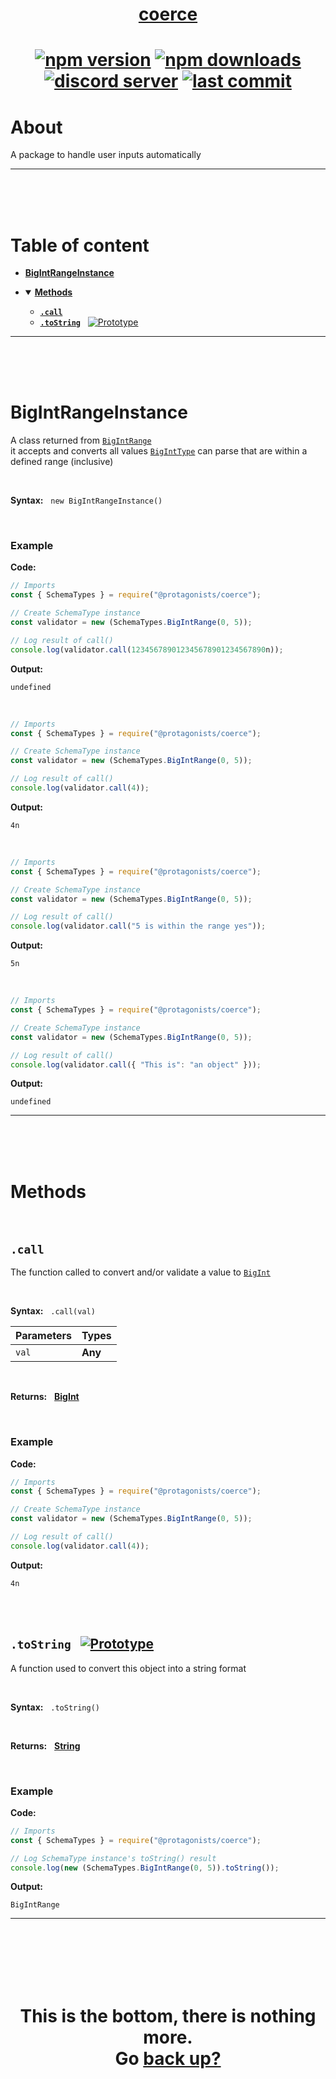 <div id="top" align="center">

<h1><a href="https://github.com/ThePywon/coerce">coerce</a><h1>

[![npm version](https://img.shields.io/npm/v/@protagonists/coerce)](https://github.com/ThePywon/coerce)
[![npm downloads](https://img.shields.io/npm/dt/@protagonists/coerce)](https://github.com/ThePywon/coerce)
[![discord server](https://img.shields.io/discord/937758194736955443?logo=discord&logoColor=white)](https://discord.gg/cwhj3EgqGP)
[![last commit](https://img.shields.io/github/last-commit/ThePywon/coerce)](https://github.com/ThePywon/coerce)

</div>


# About

A package to handle user inputs automatically

---

<br/><br/><br/>


# Table of content

* [**BigIntRangeInstance**](#bigintrangeinstance)

* <details open><summary><a href="#methods"><b>Methods</b></a></summary>
  <p>

  * [**`.call`**](#call)
  * [**`.toString`**](#tostring) &nbsp; [![Prototype](https://shields.io/badge/-Prototype-orange)](https://javascript.info/prototype-inheritance)
    
  </p>
</details>

---

<br/><br/><br/>



# BigIntRangeInstance

A class returned from [`BigIntRange`](https://github.com/ThePywon/coerce/blob/main/documentation/SchemaTypes/BigIntRange.md)  
it accepts and converts all values [`BigIntType`](https://github.com/ThePywon/coerce/blob/main/documentation/SchemaTypes/BigIntType.md) can parse that are within a defined range (inclusive)

<br/>

**Syntax:** &nbsp; `new BigIntRangeInstance()`

<br/>

### **Example**

**Code:**

```js
// Imports
const { SchemaTypes } = require("@protagonists/coerce");

// Create SchemaType instance
const validator = new (SchemaTypes.BigIntRange(0, 5));

// Log result of call()
console.log(validator.call(123456789012345678901234567890n));
```

**Output:**

```
undefined
```

<br/>

```js
// Imports
const { SchemaTypes } = require("@protagonists/coerce");

// Create SchemaType instance
const validator = new (SchemaTypes.BigIntRange(0, 5));

// Log result of call()
console.log(validator.call(4));
```

**Output:**

```
4n
```

<br/>

```js
// Imports
const { SchemaTypes } = require("@protagonists/coerce");

// Create SchemaType instance
const validator = new (SchemaTypes.BigIntRange(0, 5));

// Log result of call()
console.log(validator.call("5 is within the range yes"));
```

**Output:**

```
5n
```

<br/>

```js
// Imports
const { SchemaTypes } = require("@protagonists/coerce");

// Create SchemaType instance
const validator = new (SchemaTypes.BigIntRange(0, 5));

// Log result of call()
console.log(validator.call({ "This is": "an object" }));
```

**Output:**

```
undefined
```

---

<br/><br/><br/>

# Methods

<br/>

## `.call`

The function called to convert and/or validate a value to [`BigInt`](https://javascript.info/types#bigint-type)

<br/>

**Syntax:** &nbsp; `.call(val)`

|**Parameters**|**Types**|
|-|-|
|`val`|**Any**|

<br/>

**Returns:** &nbsp; [**BigInt**](https://javascript.info/types#bigint-type)

<br/>

### **Example**

**Code:**

```js
// Imports
const { SchemaTypes } = require("@protagonists/coerce");

// Create SchemaType instance
const validator = new (SchemaTypes.BigIntRange(0, 5));

// Log result of call()
console.log(validator.call(4));
```

**Output:**

```
4n
```

<br/><br/>

<a id="tostring"></a>

## `.toString` &nbsp; [![Prototype](https://shields.io/badge/-Prototype-orange)](https://javascript.info/prototype-inheritance)

A function used to convert this object into a string format

<br/>

**Syntax:** &nbsp; `.toString()`

<br/>

**Returns:** &nbsp; [**String**](https://javascript.info/string)

<br/>

### **Example**

**Code:**

```js
// Imports
const { SchemaTypes } = require("@protagonists/coerce");

// Log SchemaType instance's toString() result
console.log(new (SchemaTypes.BigIntRange(0, 5)).toString());
```

**Output:**

```
BigIntRange
```

---

<br/><br/><br/><br/><br/>

<h1 align="center">This is the bottom, there is nothing more.<br/>
Go <a href="#top">back up?</a></h1>
